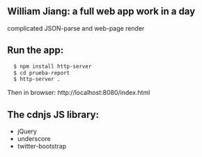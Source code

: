 
William Jiang: a full web app work in a day
--------------------------------------------
complicated JSON-parse and web-page render

## Run the app:

```bash
  $ npm install http-server
  $ cd prueba-report
  $ http-server .
```

Then in browser:  http://localhost:8080/index.html

## The cdnjs JS library:

- jQuery
- underscore
- twitter-bootstrap

